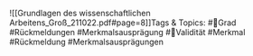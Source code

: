 
![[Grundlagen des wissenschaftlichen Arbeitens_Groß_211022.pdf#page=8]]Tags & Topics:
   #Grad
   #Rückmeldungen
   #Merkmalsausprägung
   #Validität
   #Merkmal
   #Rückmeldung
   #Merkmalsausprägungen